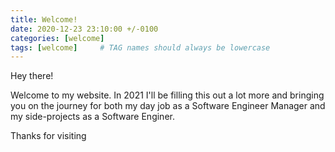 ```yaml
---
title: Welcome!
date: 2020-12-23 23:10:00 +/-0100
categories: [welcome]
tags: [welcome]     # TAG names should always be lowercase
---
```


Hey there!

Welcome to my website. In 2021 I'll be filling this out a lot more and bringing you on the journey for both my day job as a Software Engineer Manager and my side-projects as a Software Enginer.

Thanks for visiting
